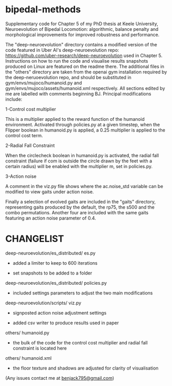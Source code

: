 # bipedal-methods
Supplementary code for Chapter 5 of my PhD thesis at Keele University, Neuroevolution of Bipedal Locomotion: algorithmic, balance penalty and morphological improvements for improved robustness and performance.

The "deep-neuroevolution" directory contains a modified version of the code featured in Uber AI's deep-neuroevolution repo: https://github.com/uber-research/deep-neuroevolution used in Chapter 5. Instructions on how to run the code and visualise results snapshots produced on Linux are featured on the readme there. The additional files in the "others" directory are taken from the openai gym installation required by the deep-neruoevolution repo, and should be substituted in gym/envs/mujoco/humanoid.py and  gym/envs/mujoco/assets/humanoid.xml respectively. All sections edited by me are labelled with comments beginning BJ. Principal modifications include:

1-Control cost multiplier

This is a multiplier applied to the reward function of the humanoid environment. Activated through policies.py at a given timestep, when the Flipper boolean in humanoid.py is applied, a 0.25 multiplier is applied to the control cost term.

2-Radial Fall Constraint

When the circlecheck boolean in humanoid.py is activated, the radial fall constraint (failure if com is outside the circle drawn by the feet with a certain radius) will be enabled with the multiplier m, set in policies.py.

3-Action noise

A comment in the viz.py file shows where the ac.noise_std variable can be modified to view gaits under action noise.
 
Finally a selection of evolved gaits are included in the "gaits" directory, representing gaits produced by the default, the rp75, the s500 and the combo permutations. Another four are included with the same gaits featuring an action noise parameter of 0.4. 

CHANGELIST
==========
deep-neuroevolution/es_distributed/ es.py 

  -   added a limiter to keep to 600 iterations
  
  -   set snapshots to be added to a folder
  
deep-neuroevolution/es_distributed/ policies.py

  -   included settings parameters to adjust the two main modifications
  
deep-neuroevolution/scripts/ viz.py

  -   signposted action noise adjustment settings 
  
  -   added csv writer to produce results used in paper
  
others/ humanoid.py

  -   the bulk of the code for the control cost multiplier and radial fall constraint is located here
	
others/ humanoid.xml

  -   the floor texture and shadows are adjusted for clarity of visualisation

(Any issues contact me at benjack795@gmail.com)
